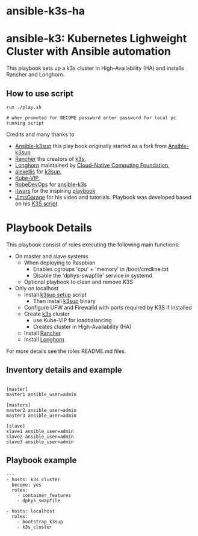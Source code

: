 # ansible-k3s-ha

# ansible-k3: Kubernetes Lighweight Cluster with Ansible automation

This playbook sets up a k3s cluster in High-Availability (HA) and installs Rancher and Longhorn.

How to use script
--------------
```
run ./play.sh

# when promoted for BECOME password enter password for local pc running script

```

Credits and many thanks to
- [Ansible-k3sup](https://github.com/OmegaSquad82/) this play book originally started as a fork from [Ansible-k3sup](https://github.com/OmegaSquad82/ansible-k3sup)
- [Rancher](https://rancher.com/) the creators of [k3s](https://k3s.io),
- [Longhorn](https://github.com/longhorn/longhorn) maintained by [Cloud-Native Computing Foundation](https://www.cncf.io/),
- [alexellis](https://github.com/alexellis) for [k3sup](https://k3sup.dev/),
- [Kube-VIP](https://github.com/kube-vip/kube-vip),
- [RobeDevOps](https://github.com/RobeDevOps) for [ansible-k3s](https://github.com/RobeDevOps/ansible-k3s) 
- [itwars](https://github.com/itwars) for the inspiring [playbook](https://github.com/rancher/k3s/tree/master/contrib/ansible)
- [JimsGarage](https://github.com/JamesTurland/JimsGarage) for his video and tutorials. Playbook was developed based on his [K3S script](https://github.com/JamesTurland/JimsGarage/tree/main/Kubernetes/K3S-Deploy)



Playbook Details
=================
This playbook consist of roles executing the following main functions:

- On master and slave systems
  - When deploying to Raspbian
    - Enables cgroups 'cpu' + 'memory' in /boot/cmdline.txt
    - Disable the 'dphys-swapfile' service in systemd
  - Optional playbook to clean and remove K3S
- Only on localhost
  - Install [k3sup setup](https://get.k3sup.dev) script
    - Then install [k3sup](https://k3sup.dev) binary
  - Configure UFW and Firewalld with ports required by K3S if installed
  - Create [k3s](https://k3s.io) cluster
    - use Kube-VIP for loadbalancing
    - Creates cluster in High-Availability (HA)
  - Install [Rancher](https://rancher.com/)
  - Install [Longhorn](https://longhorn.io/)

For more details see the roles README.md files.


Inventory details and example
-----------------


```

[master]
master1 ansible_user=admin

[masters]
master2 ansible_user=admin
master3 ansible_user=admin

[slave]
slave1 ansible_user=admin
slave2 ansible_user=admin
slave3 ansible_user=admin

```

Playbook example
-------------------
```
---
- hosts: k3s_cluster
  become: yes
  roles:
    - container_features
    - dphys_swapfile

- hosts: localhost
  roles:
    - bootstrap_k3sup
    - k3s_cluster
```
